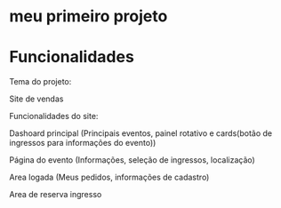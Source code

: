 # meu primeiro projeto


# Funcionalidades
 
Tema do projeto:
 
Site de vendas
 
Funcionalidades do site:
 
Dashoard principal (Principais eventos, painel rotativo e cards(botão de ingressos para informações do evento))
 
Página do evento (Informações, seleção de ingressos, localização)
 
Area logada (Meus pedidos, informações de cadastro)
 
Area de reserva ingresso
